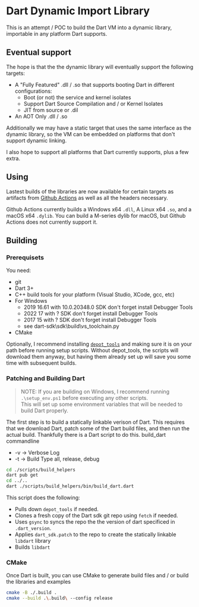 # Dart Dynamic Import Library

This is an attempt / POC to build the Dart VM into a dynamic library, importable in any platform Dart supports.

## Eventual support

The hope is that the the dynamic library will eventually support the following targets:
* A "Fully Featured" .dll / .so that supports booting Dart in different configurations:
  * Boot (or not) the service and kernel isolates
  * Support Dart Source Compilation and / or Kernel Isolates
  * JIT from source or .dil
* An AOT Only .dll / .so

Additionally we may have a static target that uses the same interface as the dynamic library, so the VM can be embedded on platforms that don't support dynamic linking.

I also hope to support all platforms that Dart currently supports, plus a few extra.

## Using

Lastest builds of the libraries are now available for certain targets as artifacts from [Github Actions](https://github.com/fuzzybinary/dart_shared_libray/actions) as well as all the headers necessary.

Github Actions currently builds a Windows x64 `.dll`, A Linux x64 `.so`, and a macOS x64 `.dylib`. You can build a M-series dylib for macOS, but Github Actions does not currently support it.

## Building

### Prerequisets
You need:
* git
* Dart 3+
* C++ build tools for your platform (Visual Studio, XCode, gcc, etc) 
* For Windows 
  * 2019 16.61 with 10.0.20348.0 SDK don't forget install Debugger Tools
  * 2022 17 with ? SDK don't forget install Debugger Tools
  * 2017 15 with ? SDK don't forget install Debugger Tools
  * see dart-sdk\sdk\build\vs_toolchain.py
* CMake

Optionally, I recommend installing [`depot_tools`](https://www.chromium.org/developers/how-tos/depottools/) and making sure it is on your path before running setup scripts. Without depot_tools, the scripts will download them anyway, but having them already set up will save you some time with subsequent builds.

### Patching and Building Dart

> NOTE: If you are building on Windows, I recommend running `.\setup_env.ps1` before executing any other scripts.  
> This will set up some environment variables that will be needed to build Dart properly.

The first step is to build a statically linkable verison of Dart. This requires that we download Dart, patch some of the Dart build files, and then run the actual build. Thankfully there is a Dart script to do this.
build_dart commandline 
 * -v -> Verbose Log
 * -t -> Build Type all, release, debug

```bash
cd ./scripts/build_helpers
dart pub get
cd ../..
dart ./scripts/build_helpers/bin/build_dart.dart
```

This script does the following:
 * Pulls down `depot_tools` if needed.
 * Clones a fresh copy of the Dart sdk git repo using `fetch` if needed.
 * Uses `gsync` to syncs the repo the the version of dart specificed in `.dart_version`.
 * Applies `dart_sdk.patch` to the repo to create the statically linkable `libdart` library
 * Builds `libdart`

### CMake

Once Dart is built, you can use CMake to generate build files and / or build the libraries and examples

```bash
cmake -B ./.build .
cmake --build .\.build\ --config release
```